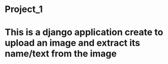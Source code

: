 # Project_1
# This is a django application create to upload an image and extract its name/text from the image
